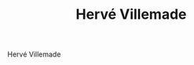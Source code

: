 ﻿---
title: Hervé Villemade
regio: Touraine
photo: villemade.jpg
layout: wijnhuis 

wijnen:
    - naam:  Sauvignon blanc'15
      ref:   
      app:   V.D.P. du Val de Loire
      type:  Blanc sec
      cep:   Sauvignon blanc 
      prijs: €10.63
      
    - naam:  Cheverny Rosé'14  
      ref:   
      app:   V.D.P. du Val de Loire
      type:  Rosé
      cep:   Gamay
      prijs: €10.26
    
    - naam:  Bovin'15/100cl  
      ref:   
      app:   A.O.C. Cheverny
      type:  Rouge
      cep:   Gamay
      prijs: €13.70
      opm:  100cl
      
    - naam:  Cheverny Rouge'14 
      ref:   
      app:   A.O.C. Cheverny
      type:  Rouge
      cep:   50% Pinot noir/50% Gamay
      prijs: €10.74
      
    - naam:  Cheverny Rouge Magnum'14/150cl  
      ref:   
      app:   A.O.C. Cheverny
      type:  Rouge
      cep:   Pinot noir
      prijs: €25.51
      
    - naam:  La Bodice'09 
      ref:    
      app:   A.O.C. Cheverny
      type:  Blanc sec
      cep:   70% Sauvignon blanc/30%Chardonnay
      prijs: €14.00
      
    - naam:  La Bodice'12  
      ref:   
      app:   A.O.C. Cheverny 
      type:  Blanc sec 
      cep:   70% Sauvignon blanc/30%Chardonnay
      prijs: €16.23
      
    - naam:  La Bodice'14  
      ref:   
      app:   A.O.C. Cheverny 
      type:  Blanc sec 
      cep:   70% Sauvignon blanc/30%Chardonnay
      prijs: €16.50
          
    - naam:  Les Châtaigniers'11 
      ref:   
      app:   A.O.C. Cour-Cheverny
      type:  Blanc sec 
      cep:   Romorantin
      prijs: €13.90
      
    - naam:  Les Châtaigniers'14
      ref:   
      app:   A.O.C. Cour-Cheverny
      type:  Blanc sec 
      cep:   Romorantin
      prijs: €15.53
      
    - naam:  Pivoine'06 
      ref:   
      app:   V.D.P. du Loir et Cher
      type:  Rouge
      cep:   50%Côt/50%Gamay
      prijs: €14.42
      
    - naam:  Pivoine'11  
      ref:   
      app:   V.D.P. du Loir et Cher 
      type:  Rouge
      cep:   50%Côt/50%Gamay
      prijs: €14.42
      
    - naam:  Les Ardilles'10  
      ref:   
      app:   A.O.C. Cheverny
      type:  Rouge
      cep:   80%Pinot noir/20%Gamay
      prijs: €14.00
      opm:   De laatsten/Les dernières
      
    - naam:  Les Ardilles'14  
      ref:   
      app:   A.O.C. Cheverny
      type:  Rouge
      cep:   80%Pinot noir/20%Gamay
      prijs: €16.15
      
    - naam:  Les Ardilles'08 Magnum/150cl  
      ref:   
      app:   A.O.C. Cheverny
      type:  Rouge
      cep:   80%Pinot noir/20%Gamay
      prijs: €28.23
      
    - naam:  Désiré '14  
      ref:   
      app:   A.O.C. Cheverny
      type:  Rouge
      cep:   Pinot noir
      prijs: €30.42
      
    - naam:  Désiré Magnum'09/150cl  
      ref:   
      app:   A.O.C. Cheverny
      type:  Rouge
      cep:   Pinot noir
      prijs: €52.11

    - naam:  Désiré Magnum'11/150cl  
      ref:   
      app:   A.O.C. Cheverny
      type:  Rouge
      cep:   Pinot noir 
      prijs: €52.11
      
    - naam:  Vouvray Moelleux'03  
      ref:   
      app:   A.O.C. Vouvray
      type:  Moelleux
      cep:   Chenin blanc
      prijs: €20.64
      
    
---
Hervé Villemade

